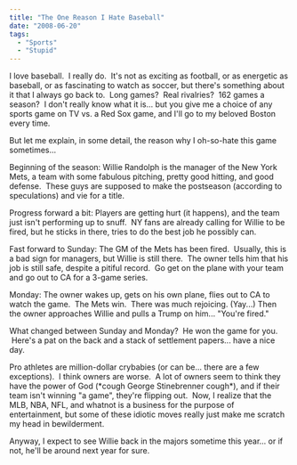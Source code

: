 ```yaml
---
title: "The One Reason I Hate Baseball"
date: "2008-06-20"
tags:
  - "Sports"
  - "Stupid"
---
```


I love baseball.  I really do.  It's not as exciting as football, or as energetic as baseball, or as fascinating to watch as soccer, but there's something about it that I always go back to.  Long games?  Real rivalries?  162 games a season?  I don't really know what it is... but you give me a choice of any sports game on TV vs. a Red Sox game, and I'll go to my beloved Boston every time.

But let me explain, in some detail, the reason why I oh-so-hate this game sometimes...

Beginning of the season: Willie Randolph is the manager of the New York Mets, a team with some fabulous pitching, pretty good hitting, and good defense.  These guys are supposed to make the postseason (according to speculations) and vie for a title.

Progress forward a bit: Players are getting hurt (it happens), and the team just isn't performing up to snuff.  NY fans are already calling for Willie to be fired, but he sticks in there, tries to do the best job he possibly can.

Fast forward to Sunday: The GM of the Mets has been fired.  Usually, this is a bad sign for managers, but Willie is still there.  The owner tells him that his job is still safe, despite a pitiful record.  Go get on the plane with your team and go out to CA for a 3-game series.

Monday: The owner wakes up, gets on his own plane, flies out to CA to watch the game.  The Mets win.  There was much rejoicing. (Yay...) Then the owner approaches Willie and pulls a Trump on him... "You're fired."

What changed between Sunday and Monday?  He won the game for you.  Here's a pat on the back and a stack of settlement papers... have a nice day.

Pro athletes are million-dollar crybabies (or can be... there are a few exceptions).  I think owners are worse.  A lot of owners seem to think they have the power of God (\*cough George Stinebrenner cough\*), and if their team isn't winning "a game", they're flipping out.  Now, I realize that the MLB, NBA, NFL, and whatnot is a business for the purpose of entertainment, but some of these idiotic moves really just make me scratch my head in bewilderment.

Anyway, I expect to see Willie back in the majors sometime this year... or if not, he'll be around next year for sure.

